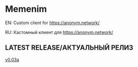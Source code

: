 # Memenim
EN: Custom client for https://anonym.network/

RU: Кастомный клиент для https://anonym.network/

## LATEST RELEASE/АКТУАЛЬНЫЙ РЕЛИЗ
[v0.03a](https://github.com/D1ckRider/Memenim/releases/tag/v0.03a)


